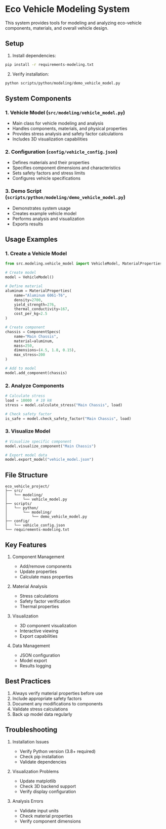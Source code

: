 # Eco Vehicle Modeling System

This system provides tools for modeling and analyzing eco-vehicle components, materials, and overall vehicle design.

## Setup

1. Install dependencies:
```bash
pip install -r requirements-modeling.txt
```

2. Verify installation:
```bash
python scripts/python/modeling/demo_vehicle_model.py
```

## System Components

### 1. Vehicle Model (`src/modeling/vehicle_model.py`)
- Main class for vehicle modeling and analysis
- Handles components, materials, and physical properties
- Provides stress analysis and safety factor calculations
- Includes 3D visualization capabilities

### 2. Configuration (`config/vehicle_config.json`)
- Defines materials and their properties
- Specifies component dimensions and characteristics
- Sets safety factors and stress limits
- Configures vehicle specifications

### 3. Demo Script (`scripts/python/modeling/demo_vehicle_model.py`)
- Demonstrates system usage
- Creates example vehicle model
- Performs analysis and visualization
- Exports results

## Usage Examples

### 1. Create a Vehicle Model
```python
from src.modeling.vehicle_model import VehicleModel, MaterialProperties, ComponentSpecs

# Create model
model = VehicleModel()

# Define material
aluminum = MaterialProperties(
    name="Aluminum 6061-T6",
    density=2700,
    yield_strength=276,
    thermal_conductivity=167,
    cost_per_kg=2.5
)

# Create component
chassis = ComponentSpecs(
    name="Main Chassis",
    material=aluminum,
    mass=250,
    dimensions=(4.5, 1.8, 0.15),
    max_stress=200
)

# Add to model
model.add_component(chassis)
```

### 2. Analyze Components
```python
# Calculate stress
load = 10000  # 10 kN
stress = model.calculate_stress("Main Chassis", load)

# Check safety factor
is_safe = model.check_safety_factor("Main Chassis", load)
```

### 3. Visualize Model
```python
# Visualize specific component
model.visualize_component("Main Chassis")

# Export model data
model.export_model("vehicle_model.json")
```

## File Structure
```
eco_vehicle_project/
├── src/
│   └── modeling/
│       └── vehicle_model.py
├── scripts/
│   └── python/
│       └── modeling/
│           └── demo_vehicle_model.py
├── config/
│   └── vehicle_config.json
└── requirements-modeling.txt
```

## Key Features

1. Component Management
   - Add/remove components
   - Update properties
   - Calculate mass properties

2. Material Analysis
   - Stress calculations
   - Safety factor verification
   - Thermal properties

3. Visualization
   - 3D component visualization
   - Interactive viewing
   - Export capabilities

4. Data Management
   - JSON configuration
   - Model export
   - Results logging

## Best Practices

1. Always verify material properties before use
2. Include appropriate safety factors
3. Document any modifications to components
4. Validate stress calculations
5. Back up model data regularly

## Troubleshooting

1. Installation Issues
   - Verify Python version (3.8+ required)
   - Check pip installation
   - Validate dependencies

2. Visualization Problems
   - Update matplotlib
   - Check 3D backend support
   - Verify display configuration

3. Analysis Errors
   - Validate input units
   - Check material properties
   - Verify component dimensions
